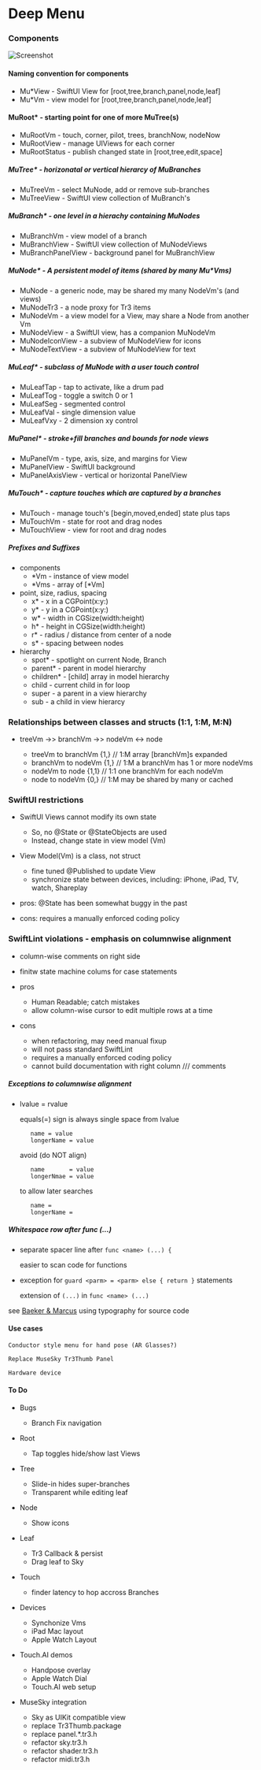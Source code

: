 # Deep Menu 

### Components
![Screenshot](Components.png)

#### Naming convention for components
+ Mu*View - SwiftUI View for [root,tree,branch,panel,node,leaf] 
+ Mu*Vm   - view model for [root,tree,branch,panel,node,leaf] 
   
#### MuRoot* - starting point for one of more MuTree(s)
+ MuRootVm - touch, corner, pilot, trees, branchNow, nodeNow
+ MuRootView - manage UIViews for each corner 
+ MuRootStatus - publish changed state in [root,tree,edit,space]

##### MuTree* - horizonatal or vertical hierarcy of MuBranches 
+ MuTreeVm - select MuNode, add or remove sub-branches
+ MuTreeView - SwiftUI view collection of MuBranch's 

##### MuBranch* - one level in a hierachy containing MuNodes
+ MuBranchVm - view model of a branch
+ MuBranchView - SwiftUI view collection of MuNodeViews
+ MuBranchPanelView - background panel for MuBranchView
        
##### MuNode* - A persistent model of items (shared by many Mu*Vms) 
+ MuNode - a generic node, may be shared my many NodeVm's (and views)
+ MuNodeTr3 - a node proxy for Tr3 items 
+ MuNodeVm - a view model for a View, may share a Node from another Vm
+ MuNodeView - a SwiftUI view, has a companion MuNodeVm
+ MuNodeIconView - a subview of MuNodeView for icons
+ MuNodeTextView - a subview of MuNodeView for text
        
##### MuLeaf* - subclass of MuNode with a user touch control  
+ MuLeafTap - tap to activate, like a drum pad
+ MuLeafTog - toggle a switch 0 or 1
+ MuLeafSeg - segmented control
+ MuLeafVal - single dimension value
+ MuLeafVxy - 2 dimension xy control
   
##### MuPanel* - stroke+fill branches and bounds for node views

+ MuPanelVm - type, axis, size, and margins for View
+ MuPanelView - SwiftUI background 
+ MuPanelAxisView - vertical or horizontal PanelView 

##### MuTouch* - capture touches which are captured by a branches
  - MuTouch - manage touch's [begin,moved,ended] state plus taps
  - MuTouchVm - state for root and drag nodes
  - MuTouchView - view for root and drag nodes
   
##### Prefixes and Suffixes
+ components 
  - <name>*Vm - instance of view model
  - <name>*Vms - array of [<name>*Vm]
+ point, size, radius, spacing 
  - x* - x in a CGPoint(x:y:)
  - y* - y in a CGPoint(x:y:)
  - w* - width  in CGSize(width:height)
  - h* - height in CGSize(width:height)
  - r* - radius / distance from center of a node
  - s* - spacing between nodes
+ hierarchy
  - spot* - spotlight on current Node, Branch
  - parent* - parent in model hierarchy
  - children* - [child] array in model hierarchy
  - child - current child in for loop
  - super - a parent in a view hierarchy
  - sub - a child in view hierarcy
             
### Relationships between classes and structs  (1:1, 1:M, M:N) 
+ treeVm ->> branchVm ->> nodeVm <-> node

  - treeVm   to branchVm {1,}   // 1:M array [branchVm]s expanded  
  - branchVm to nodeVm   {1,}   // 1:M a branchVm has 1 or more nodeVms
  - nodeVm   to node     {1,1}  // 1:1 one branchVm for each nodeVm    
  - node     to nodeVm   {0,}   // 1:M may be shared by many or cached
  
   
    
### SwiftUI restrictions

+ SwiftUI Views cannot modify its own state  
  - So, no @State or @StateObjects are used
  + Instead, change state in view model (Vm)
        
+ View Model(Vm) is a class, not struct
  - fine tuned @Published to update View
  - synchronize state between devices, including: iPhone, iPad, TV, watch, Shareplay
            
+ pros: @State has been somewhat buggy in the past
        
+ cons: requires a manually enforced coding policy 
        
### SwiftLint violations - emphasis on columnwise alignment
    
+ column-wise comments on right side 
+ finitw state machine colums for case statements

+ pros
  - Human Readable; catch mistakes
  - allow column-wise cursor to edit multiple rows at a time    

+ cons 
  - when refactoring, may need manual fixup
  - will not pass standard SwiftLint
  - requires a manually enforced coding policy 
  - cannot build documentation with right column /// comments  
        
##### Exceptions to columnwise alignment 
        
+ lvalue = rvalue

    equals(=) sign is always single space from lvalue

         name = value
         longerName = value
    
    avoid (do NOT align)
      
         name       = value
         longerNmae = value
         
    to allow later searches 

         name =
         longerName =
             
##### Whitespace row after func (...)
 
+ separate spacer line after `func <name> (...) {`

  easier to scan code for functions
    
+ exception for `guard <parm> = <parm> else { return }` statements

  extension of `(...)` in `func <name> (...)`
  
see [Baeker & Marcus](https://dl.acm.org/doi/pdf/10.1145/800045.801621)
        using typography for source code
         

#### Use cases 

    Conductor style menu for hand pose (AR Glasses?)
    
    Replace MuseSky Tr3Thumb Panel
	
	Hardware device


#### To Do
+ Bugs
  - Branch Fix navigation
+ Root
  - Tap toggles hide/show last Views
+ Tree
  - Slide-in hides super-branches
  - Transparent while editing leaf
+ Node
  - Show icons 
+ Leaf 
  - Tr3 Callback & persist
  - Drag leaf to Sky
+ Touch 
  - finder latency to hop accross Branches
+ Devices 
  - Synchonize Vms
  - iPad Mac layout
  - Apple Watch Layout
+ Touch.AI demos
  - Handpose overlay
  - Apple Watch Dial
  - Touch.AI web setup
    
+ MuseSky integration
  - Sky as UIKit compatible view
  - replace Tr3Thumb.package
  - replace panel.*.tr3.h
  - refactor sky.tr3.h
  - refactor shader.tr3.h
  - refactor midi.tr3.h
            
